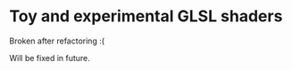 Toy and experimental GLSL shaders
=================================

Broken after refactoring :(

Will be fixed in future.
